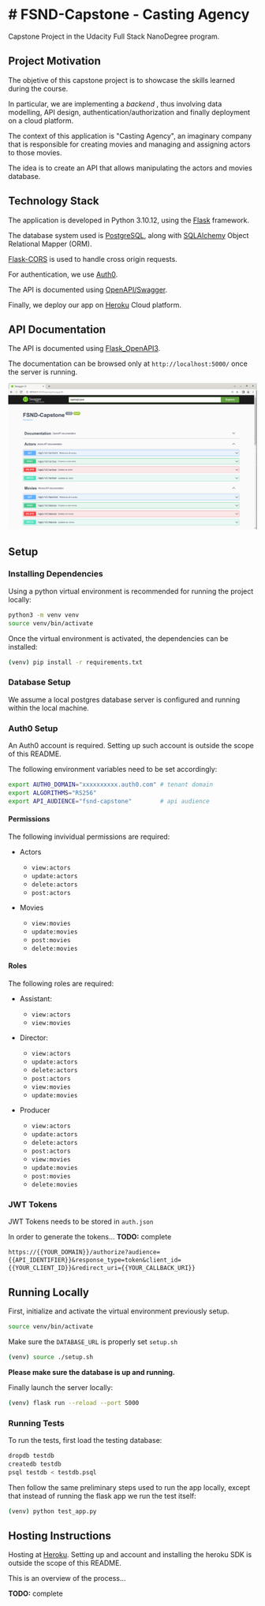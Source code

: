 # # FSND-Capstone - Casting Agency
Capstone Project in the Udacity Full Stack NanoDegree program.

## Project Motivation

The objetive of this capstone project is to showcase the skills learned during the course.

In particular, we are implementing a *backend* , thus involving  data modelling, API design, authentication/authorization and finally deployment on a cloud platform.

The context of this application is "Casting Agency", an imaginary company that is responsible for creating movies and managing and assigning actors to those movies.

The idea is to create an API that allows manipulating the actors and movies database.

## Technology Stack

The application is developed in Python 3.10.12, using the  [Flask](http://flask.pocoo.org/) framework. 

The database system used is [PostgreSQL](https://www.postgresql.org/), along with [SQLAlchemy](https://www.sqlalchemy.org/) Object Relational Mapper (ORM).

[Flask-CORS](https://flask-cors.readthedocs.io/) is used to  handle cross origin requests.

For authentication, we use [Auth0](https://auth0.com/).

The API is documented using [OpenAPI/Swagger](https://swagger.io/).

Finally, we deploy our app on [Heroku](https://www.heroku.com/) Cloud platform.


## API Documentation

The API is documented using [Flask_OpenAPI3](https://luolingchun.github.io/flask-openapi3).

The documentation can be browsed only at `http://localhost:5000/` once the server is running.

![Screenshot](images/openapi.png)

## Setup

### Installing Dependencies

Using a python virtual environment is recommended for running the project locally:

```bash
python3 -m venv venv
source venv/bin/activate
```

Once the virtual environment is activated, the dependencies can be installed:

```bash
(venv) pip install -r requirements.txt
```

### Database Setup

We assume a local postgres database server is configured and running within the local machine. 

### Auth0 Setup

An Auth0 account is required. Setting up such account is outside the scope of this README.

The following environment variables need to be set accordingly:

```bash
export AUTH0_DOMAIN="xxxxxxxxxx.auth0.com" # tenant domain
export ALGORITHMS="RS256"
export API_AUDIENCE="fsnd-capstone"        # api audience
```

#### Permissions

The following invividual permissions are required:

* Actors
  * `view:actors`
  * `update:actors`
  * `delete:actors`
  * `post:actors`

* Movies
  * `view:movies`
  * `update:movies`
  * `post:movies`
  * `delete:movies`
  
#### Roles

The following roles are required:

* Assistant: 
  *  `view:actors`
  *  `view:movies`

* Director: 
  * `view:actors`
  * `update:actors`
  * `delete:actors`
  * `post:actors`
  * `view:movies`
  * `update:movies`
    
* Producer
  * `view:actors`
  * `update:actors`
  * `delete:actors`
  * `post:actors`
  * `view:movies`
  * `update:movies`
  * `post:movies`
  * `delete:movies`
  
### JWT Tokens

JWT Tokens needs to be stored in `auth.json`

In order to generate the tokens... **TODO:** complete

```
https://{{YOUR_DOMAIN}}/authorize?audience={{API_IDENTIFIER}}&response_type=token&client_id={{YOUR_CLIENT_ID}}&redirect_uri={{YOUR_CALLBACK_URI}}
```

## Running Locally

First, initialize and activate the virtual environment previously setup. 

```bash
source venv/bin/activate
```

Make sure the `DATABASE_URL` is properly set `setup.sh`

```bash
(venv) source ./setup.sh 
```

**Please make sure the database is up and running.**

Finally launch the server locally:

```bash
(venv) flask run --reload --port 5000
```

### Running Tests

To run the tests, first load the testing database:

```bash
dropdb testdb
createdb testdb
psql testdb < testdb.psql
```

Then follow the same preliminary steps used to run the app locally, except that instead of running the flask app we run the test itself:

```bash
(venv) python test_app.py
```

## Hosting Instructions

Hosting at [Heroku](https://www.heroku.com/). Setting up and account and installing the heroku SDK is outside the scope of this README.

This is an overview of the process...

**TODO:** complete


